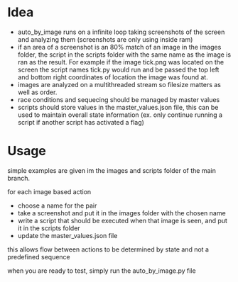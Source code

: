 # Idea

* auto_by_image runs on a infinite loop taking screenshots of the screen and analyzing them (screenshots are only using inside ram)
* if an area of a screenshot is an 80% match of an image in the images folder, the script in the scripts folder with the same name as the image is ran as the result. For example if the image tick.png was located on the screen the script names tick.py would run and be passed the top left and bottom right coordinates of location the image was found at.
* images are analyzed on a multithreaded stream so filesize matters as well as order.
* race conditions and sequecing should be managed by master values
* scripts should store values in the master_values.json file, this can be used to maintain overall state information (ex. only continue running a script if another script has activated a flag)

# Usage

simple examples are given im the images and scripts folder of the main branch.

for each image based action

* choose a name for the pair
* take a screenshot and put it in the images folder with the chosen name
* write a script that should be executed when that image is seen, and put it in the scripts folder
* update the master_values.json file

this allows flow between actions to be determined by state and not a predefined sequence

when you are ready to test, simply run the auto_by_image.py file

